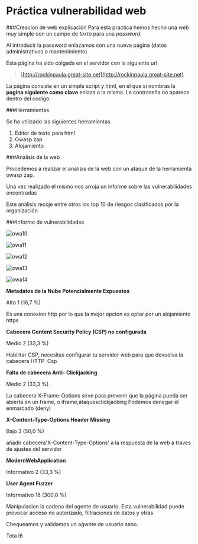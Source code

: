 # Práctica vulnerabilidad web


###Creacion de web explicación
Para esta practica hemos hecho una *web* muy simple con un campo de *texto* para una *password*. 

Al introducir la password enlazamos con una nueva página (datos administrativos o mantenimiento)

Esta página ha sido colgada en el servidor con la siguiente url

>[http://rockinpaula.great-site.net](http://rockinpaula.great-site.net)

La página consiste en un simple script y html, en el que si nombras la **pagina siguiente como clave** enlaza a la misma. La contraseña no aparece dentro del codigo.

###Herramientas

Se ha utilizado las siguientes herramientas

1. Editor de texto para html
2. Owasp zap
3. Alojamiento 

###Analisis de la web 

Procedemos a realizar el analisis de la web con un ataque de la herramienta owasp zap. 

Una vez realizado el mismo nos arroja un informe sobre las vulnerabilidades encontradas 

Este análisis recoje entre otros los top 10 de riesgos clasificados por la organización

###Informe de vulnerabilidades


![owa10](/imagenes/owaspa10.gif)

![owa11](/imagenes/owaspa11.gif)

![owa12](/imagenes/owaspa12.gif)

![owa13](/imagenes/owaspa13.gif)

![owa14](/imagenes/owaspa14.gif)




**Metadatos de la Nube Potencialmente Expuestos**

Alto 1 (16,7 %)


Es una conexion http por lo que la mejor opcion es optar por un
alojamiento https 

**Cabecera Content Security Policy (CSP) no configurada**

Medio 2 (33,3 %)


Habilitar CSP, necesitas configurar tu servidor web para que devuelva la cabecera HTTP 
Csp


**Falta de cabecera Anti- Clickjacking**

Medio 2 (33,3 %)

La cabecera X-Frame-Options sirve para prevenir que la página pueda ser abierta en un frame, o   iframe,ataquesclickjacking
Podemos denegar el enmarcado (deny) 


**X-Content-Type-Options Header Missing**

Bajo 3 (50,0 %)

añadir cabecera'X-Content-Type-Options'  a la respuesta de la web a traves de ajustes del servidor


**ModernWebApplication**

Informativo 2 (33,3 %)




**User Agent Fuzzer**

Informativo 18 (300,0 %)


Manipulacion la cadena del agente de usuario. Esta vulnerabilidad puede provocar acceso no autorizado, filtraciones de datos y otras

Chequeamos y validamos un agwnte de usuario sano. 


Tota l6